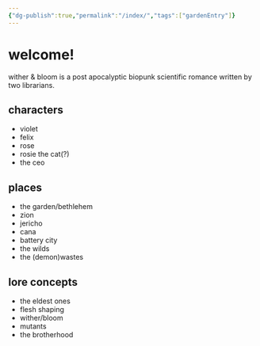 ```yaml
---
{"dg-publish":true,"permalink":"/index/","tags":["gardenEntry"]}
---
```


# welcome!
wither & bloom is a post apocalyptic biopunk scientific romance written by two librarians.

## characters
- violet
- felix
- rose
- rosie the cat(?)
- the ceo
## places
- the garden/bethlehem
- zion
- jericho
- cana
- battery city
- the wilds
- the (demon)wastes
## lore concepts
- the eldest ones
- flesh shaping
- wither/bloom
- mutants
- the brotherhood